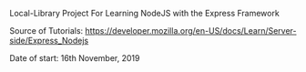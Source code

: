 Local-Library Project For Learning NodeJS with the Express Framework

Source of Tutorials: https://developer.mozilla.org/en-US/docs/Learn/Server-side/Express_Nodejs

Date of start: 16th November, 2019



